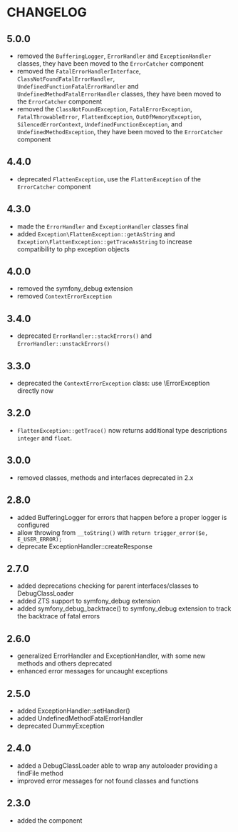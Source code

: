 CHANGELOG
=========

5.0.0
-----

* removed the `BufferingLogger`, `ErrorHandler` and `ExceptionHandler` classes, 
  they have been moved to the `ErrorCatcher` component
* removed the `FatalErrorHandlerInterface`, `ClassNotFoundFatalErrorHandler`,  
  `UndefinedFunctionFatalErrorHandler` and `UndefinedMethodFatalErrorHandler` classes,
  they have been moved to the `ErrorCatcher` component
* removed the `ClassNotFoundException`, `FatalErrorException`, `FatalThrowableError`,
  `FlattenException`, `OutOfMemoryException`, `SilencedErrorContext`, `UndefinedFunctionException`,
  and `UndefinedMethodException`, they have been moved to the `ErrorCatcher` component

4.4.0
-----

 * deprecated `FlattenException`, use the `FlattenException` of the `ErrorCatcher` component

4.3.0
-----

* made the `ErrorHandler` and `ExceptionHandler` classes final
* added `Exception\FlattenException::getAsString` and
`Exception\FlattenException::getTraceAsString` to increase compatibility to php
exception objects

4.0.0
-----

* removed the symfony_debug extension
* removed `ContextErrorException`

3.4.0
-----

* deprecated `ErrorHandler::stackErrors()` and `ErrorHandler::unstackErrors()`

3.3.0
-----

* deprecated the `ContextErrorException` class: use \ErrorException directly now

3.2.0
-----

* `FlattenException::getTrace()` now returns additional type descriptions
  `integer` and `float`.


3.0.0
-----

* removed classes, methods and interfaces deprecated in 2.x

2.8.0
-----

* added BufferingLogger for errors that happen before a proper logger is configured
* allow throwing from `__toString()` with `return trigger_error($e, E_USER_ERROR);`
* deprecate ExceptionHandler::createResponse

2.7.0
-----

* added deprecations checking for parent interfaces/classes to DebugClassLoader
* added ZTS support to symfony_debug extension
* added symfony_debug_backtrace() to symfony_debug extension
  to track the backtrace of fatal errors

2.6.0
-----

* generalized ErrorHandler and ExceptionHandler,
  with some new methods and others deprecated
* enhanced error messages for uncaught exceptions

2.5.0
-----

* added ExceptionHandler::setHandler()
* added UndefinedMethodFatalErrorHandler
* deprecated DummyException

2.4.0
-----

 * added a DebugClassLoader able to wrap any autoloader providing a findFile method
 * improved error messages for not found classes and functions

2.3.0
-----

 * added the component
